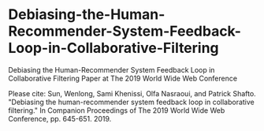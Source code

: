 # Debiasing-the-Human-Recommender-System-Feedback-Loop-in-Collaborative-Filtering
Debiasing the Human-Recommender System Feedback Loop in Collaborative Filtering Paper at The 2019 World Wide Web Conference

Please cite: 
Sun, Wenlong, Sami Khenissi, Olfa Nasraoui, and Patrick Shafto. "Debiasing the human-recommender
 system feedback loop in collaborative filtering." 
 In Companion Proceedings of The 2019 World Wide Web Conference, pp. 645-651. 2019.
